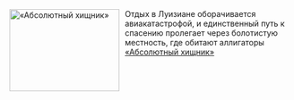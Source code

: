 <!--2025-01-20 11:00:19-->
<div class="yb">
  <div class="rss smaller1 kino_kino"><a href="https://www.kino-teatr.ru/video/45590/" title="«Абсолютный хищник»"><img src="https://www.kino-teatr.ru/video/0/9/45590/poster.jpg" width="196" height="147" align="left" hspace="5" style="margin: 0px 10px 0px 5px" alt="«Абсолютный хищник»"/></a>Отдых в Луизиане оборачивается авиакатастрофой, и единственный путь к спасению пролегает через болотистую местность, где обитают аллигаторы <br><a class="light" href="https://www.kino-teatr.ru/video/45590/">«Абсолютный хищник»</a></div>
</div>
